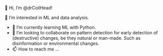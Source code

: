 👋 Hi, I’m @drCoilHead!

👀 I’m interested in ML and data analysis.

- 🌱 I’m currently learning ML with Python.
- 💞️ I’m looking to collaborate on pattern detection for early detection of (destructive) changes, be they natural or man-made. Such as disinformation or environmental changes.
- 📫 How to reach me ...

<!---
drCoilHead/drCoilHead is a ✨ special ✨ repository because its `README.md` (this file) appears on your GitHub profile.
You can click the Preview link to take a look at your changes.
--->
